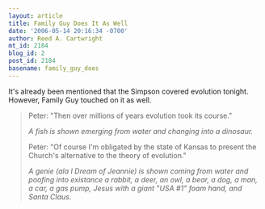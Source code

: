 ```yaml
---
layout: article
title: Family Guy Does It As Well
date: '2006-05-14 20:16:34 -0700'
author: Reed A. Cartwright
mt_id: 2184
blog_id: 2
post_id: 2184
basename: family_guy_does
---
```

It's already been mentioned that the Simpson covered evolution tonight.  However, Family Guy touched on it as well.

> Peter: "Then over millions of years evolution took its course." 
> 
> _A fish is shown emerging from water and changing into a dinosaur._
> 
> Peter: "Of course I'm obligated by the state of Kansas to present the Church's alternative to the theory of evolution." 
> 
> _A genie (ala I Dream of Jeannie) is shown coming from water and poofing into existance a rabbit, a deer, an owl, a bear, a dog, a man, a car, a gas pump, Jesus with a giant "USA #1" foam hand, and Santa Claus._
